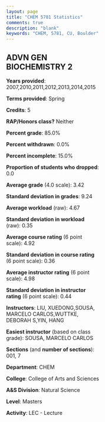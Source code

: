 ```yaml
---
layout: page
title: "CHEM 5781 Statistics"
comments: true
description: "blank"
keywords: "CHEM, 5781, CU, Boulder"
--- 
```

<head>
<script src="https://ajax.googleapis.com/ajax/libs/jquery/2.1.3/jquery.min.js"></script>
<script src="https://dl.dropboxusercontent.com/s/pc42nxpaw1ea4o9/highcharts.js?dl=0"></script>
<!-- <script src="../assets/js/highcharts.js"></script> -->
<style type="text/css">@font-face {
	font-family: "Bebas Neue";
	src: url(https://www.filehosting.org/file/details/544349/BebasNeue%20Regular.otf) format("opentype");
	}
	h1.Bebas { 
		font-family: "Bebas Neue", Verdana, Tahoma;
	}
</style>
</head>
<body>
	<div id="container" style="float: right; width: 45%; height: 88%; margin-left: 2.5%; margin-right: 2.5%;"></div>
	<script language="JavaScript">
		$(document).ready(function() {
		var chart = {type: 'column'};
		var title = {text: 'Grade Distribution'};
		var xAxis = {categories: ['A','B','C','D','F'],crosshair: true};
		var yAxis = {min: 0,title: {text: 'Percentage'}};
		var tooltip = {headerFormat: '<center><b><span style="font-size:20px">{point.key}</span></b></center>',
		               pointFormat: '<td style="padding:0"><b>{point.y:.1f}%</b></td>',
		               footerFormat: '</table>',shared: true,useHTML: true};
		var plotOptions = {column: {pointPadding: 0.0,borderWidth: 0}};  
		var credits = {enabled: false};var series= [{name: 'Percent',data: [49.37,48.1,1.27,0.0,1.27,]}];
		var json = {};
		json.chart = chart;
		json.title = title;
		json.tooltip = tooltip;
		json.xAxis = xAxis;
		json.yAxis = yAxis;  
		json.series = series;
		json.plotOptions = plotOptions;  
		json.credits = credits;
		$('#container').highcharts(json);
	});
	</script>
</body>
			   
## ADVN GEN BIOCHEMISTRY 2

**Years provided**: 2007,2010,2011,2012,2013,2014,2015

**Terms provided**: Spring

**Credits**: 5

**RAP/Honors class?** Neither

**Percent grade**: 85.0%

**Percent withdrawn**: 0.0%

**Percent incomplete**: 15.0%

**Proportion of students who dropped**: 0.0

**Average grade** (4.0 scale): 3.42

**Standard deviation in grades**: 9.24

**Average workload** (raw): 4.67

**Standard deviation in workload** (raw): 0.35

**Average course rating** (6 point scale): 4.92

**Standard deviation in course rating** (6 point scale): 0.36

**Average instructor rating** (6 point scale): 4.98

**Standard deviation in instructor rating** (6 point scale): 0.44

**Instructors**: LIU, XUEDONG,SOUSA, MARCELO CARLOS,WUTTKE, DEBORAH S,YIN, HANG

**Easiest instructor** (based on class grade): SOUSA, MARCELO CARLOS

**Sections** (and **number of sections**): 001, 7

**Department**: CHEM

**College**: College of Arts and Sciences

**A&S Division**: Natural Science

**Level**: Masters

**Activity**: LEC - Lecture
